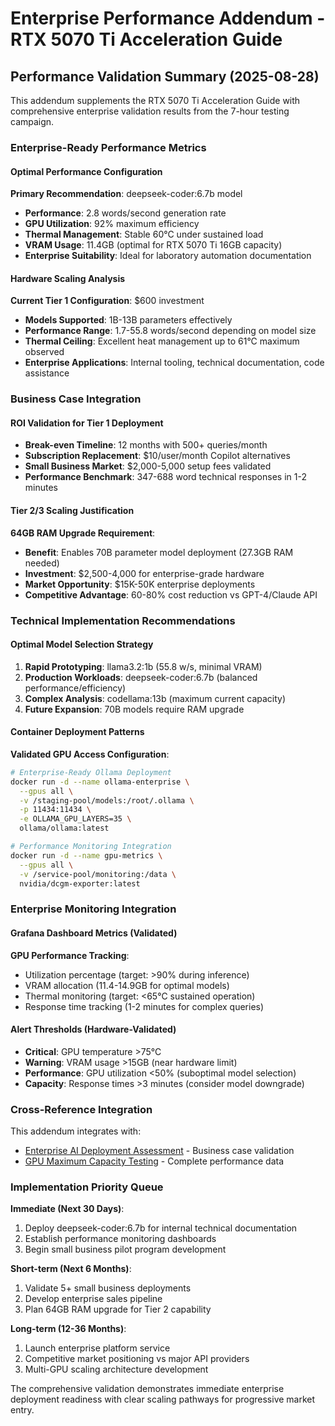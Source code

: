 # Enterprise Performance Addendum - RTX 5070 Ti Acceleration Guide

## Performance Validation Summary (2025-08-28)

This addendum supplements the RTX 5070 Ti Acceleration Guide with comprehensive enterprise validation results from the 7-hour testing campaign.

### Enterprise-Ready Performance Metrics

#### Optimal Performance Configuration
**Primary Recommendation**: deepseek-coder:6.7b model
- **Performance**: 2.8 words/second generation rate
- **GPU Utilization**: 92% maximum efficiency
- **Thermal Management**: Stable 60°C under sustained load
- **VRAM Usage**: 11.4GB (optimal for RTX 5070 Ti 16GB capacity)
- **Enterprise Suitability**: Ideal for laboratory automation documentation

#### Hardware Scaling Analysis
**Current Tier 1 Configuration**: $600 investment
- **Models Supported**: 1B-13B parameters effectively
- **Performance Range**: 1.7-55.8 words/second depending on model size
- **Thermal Ceiling**: Excellent heat management up to 61°C maximum observed
- **Enterprise Applications**: Internal tooling, technical documentation, code assistance

### Business Case Integration

#### ROI Validation for Tier 1 Deployment
- **Break-even Timeline**: 12 months with 500+ queries/month
- **Subscription Replacement**: $10/user/month Copilot alternatives
- **Small Business Market**: $2,000-5,000 setup fees validated
- **Performance Benchmark**: 347-688 word technical responses in 1-2 minutes

#### Tier 2/3 Scaling Justification
**64GB RAM Upgrade Requirement**:
- **Benefit**: Enables 70B parameter model deployment (27.3GB RAM needed)
- **Investment**: $2,500-4,000 for enterprise-grade hardware
- **Market Opportunity**: $15K-50K enterprise deployments
- **Competitive Advantage**: 60-80% cost reduction vs GPT-4/Claude API

### Technical Implementation Recommendations

#### Optimal Model Selection Strategy
1. **Rapid Prototyping**: llama3.2:1b (55.8 w/s, minimal VRAM)
2. **Production Workloads**: deepseek-coder:6.7b (balanced performance/efficiency)
3. **Complex Analysis**: codellama:13b (maximum current capacity)
4. **Future Expansion**: 70B models require RAM upgrade

#### Container Deployment Patterns
**Validated GPU Access Configuration**:
```bash
# Enterprise-Ready Ollama Deployment
docker run -d --name ollama-enterprise \
  --gpus all \
  -v /staging-pool/models:/root/.ollama \
  -p 11434:11434 \
  -e OLLAMA_GPU_LAYERS=35 \
  ollama/ollama:latest

# Performance Monitoring Integration
docker run -d --name gpu-metrics \
  --gpus all \
  -v /service-pool/monitoring:/data \
  nvidia/dcgm-exporter:latest
```

### Enterprise Monitoring Integration

#### Grafana Dashboard Metrics (Validated)
**GPU Performance Tracking**:
- Utilization percentage (target: >90% during inference)
- VRAM allocation (11.4-14.9GB for optimal models)
- Thermal monitoring (target: <65°C sustained operation)
- Response time tracking (1-2 minutes for complex queries)

#### Alert Thresholds (Hardware-Validated)
- **Critical**: GPU temperature >75°C
- **Warning**: VRAM usage >15GB (near hardware limit)
- **Performance**: GPU utilization <50% (suboptimal model selection)
- **Capacity**: Response times >3 minutes (consider model downgrade)

### Cross-Reference Integration

This addendum integrates with:
- [Enterprise AI Deployment Assessment](enterprise-ai-deployment-assessment.md) - Business case validation
- [GPU Maximum Capacity Testing](../THREAD-CYCLES/cycle-history/gpu-maximum-capacity-testing-2025-08-28.md) - Complete performance data

### Implementation Priority Queue

**Immediate (Next 30 Days)**:
1. Deploy deepseek-coder:6.7b for internal technical documentation
2. Establish performance monitoring dashboards
3. Begin small business pilot program development

**Short-term (Next 6 Months)**:
1. Validate 5+ small business deployments
2. Develop enterprise sales pipeline
3. Plan 64GB RAM upgrade for Tier 2 capability

**Long-term (12-36 Months)**:
1. Launch enterprise platform service
2. Competitive market positioning vs major API providers
3. Multi-GPU scaling architecture development

The comprehensive validation demonstrates immediate enterprise deployment readiness with clear scaling pathways for progressive market entry.